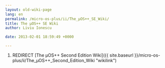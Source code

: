 ```yaml
---
layout: old-wiki-page
lang: en
permalink: /micro-os-plus/ii/The_µOS++_SE_Wiki/
title: The µOS++ SE Wiki
author: Liviu Ionescu

date: 2013-02-01 18:59:49 +0000

---
```


1.  REDIRECT [The µOS++ Second Edition Wiki]({{ site.baseurl }}/micro-os-plus/ii/The_µOS++_Second_Edition_Wiki "wikilink")
